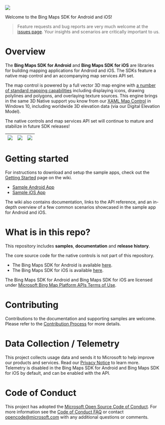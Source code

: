 <img src="https://github.com/Microsoft/MapsSDK-Native/wiki/Content/Banner.png">

Welcome to the Bing Maps SDK for Android and iOS!

> Feature requests and bug reports are very much welcome at the [issues page](https://github.com/Microsoft/MapsSDK-Native/issues).
Your insights and scenarios are critically important to us.


# Overview
The **Bing Maps SDK for Android** and **Bing Maps SDK for iOS** are libraries for building mapping applications for Android and iOS.
The SDKs feature a native map control and an accompanying map services API set.

The map control is powered by a full vector 3D map engine with [a number of standard mapping capabilities](https://github.com/Microsoft/MapsSDK-Native/wiki/Concepts_Table)
including displaying icons, drawing polylines and polygons, and overlaying texture sources.  This engine brings in the same 3D Native
support you know from our [XAML Map Control](https://msdn.microsoft.com/windows/uwp/maps-and-location/index) in Windows 10, including
worldwide 3D elevation data (via our Digital Elevation Model).

The native controls and map services API set will continue to mature and stabilize in future SDK releases!

| <img src="https://github.com/Microsoft/MapsSDK-Native/wiki/Content/Road.png"> | <img src="https://github.com/Microsoft/MapsSDK-Native/wiki/Content/Globe.png"> | <img src="https://github.com/Microsoft/MapsSDK-Native/wiki/Content/Aerial.png"> |
| :--- | :--- | :--- |

# Getting started

For instructions to download and setup the sample apps, check out the
[Getting Started](https://github.com/Microsoft/MapsSDK-Native/wiki/Getting_Started) page on the wiki.
* [Sample Android App](Android/samples/sdksample)
* [Sample iOS App](iOS/samples/sdksample)

The wiki also contains documentation, links to the API reference, and an in-depth overview of a few common scenarios showcased in the
sample app for Android and iOS.

# What is in this repo?

This repository includes **samples**, **documentation** and **release history**.

The core source code for the native controls is not part of this repository.
* The Bing Maps SDK for Android is available [here](https://docs.microsoft.com/bingmaps/sdk-native).
* The Bing Maps SDK for iOS is available [here](https://docs.microsoft.com/bingmaps/sdk-native).

The Bing Maps SDK for Android and Bing Maps SDK for iOS are licensed under [Microsoft Bing Map Platform APIs Terms of Use](https://www.microsoft.com/maps/product/terms.html).

# Contributing

Contributions to the documentation and supporting samples are welcome. Please refer to the [Contribution Process](CONTRIBUTING.md) for more details.

# Data Collection / Telemetry
This project collects usage data and sends it to Microsoft to help improve our products and services. Read our [Privacy Notice](PRIVACY)
to learn more. Telemetry is disabled in the Bing Maps SDK for Android and Bing Maps SDK for iOS by default, and can be enabled with the API.

# Code of Conduct
This project has adopted the [Microsoft Open Source Code of Conduct](https://opensource.microsoft.com/codeofconduct/).
For more information see the [Code of Conduct FAQ](https://opensource.microsoft.com/codeofconduct/faq/) or
contact [opencode@microsoft.com](mailto:opencode@microsoft.com) with any additional questions or comments.
